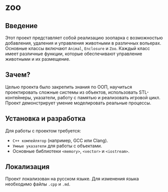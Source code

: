 # zoo

## Введение
Этот проект представляет собой реализацию зоопарка с возможностью добавления, удаления и управления животными в различных вольерах. Основные классы включают `Animal`, `Enclosure` и `Zoo`. Каждый класс имеет различные функции, которые обеспечивают управление животными и их размещение.

## Зачем?
Целью проекта было закрепить знания по ООП, научиться проектировать сложные системы из объектов, использовать STL-контейнеры, указатели, работу с памятью и реализовать игровой цикл. Проект демонстрирует умение моделировать реальные процессы.

## Установка и разработка
Для работы с проектом требуется:
- `C++ компейлятор` (например, GCC или Clang).
- `Умные указатели` для работы с объектами.
- Основные библиотеки `<memory>`, `<vector>` и `<iostream>`.

## Локализация
Проект локализован на русском языке. Для изменения языка необходимо файлы `.cpp` и `.md`.




